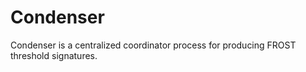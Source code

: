 # Condenser

Condenser is a centralized coordinator process for producing FROST threshold signatures.
